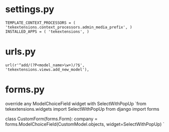settings.py
====================
`TEMPLATE_CONTEXT_PROCESSORS = (
    'tekextensions.context_processors.admin_media_prefix',
)
INSTALLED_APPS = (
    'tekextensions',
)`

urls.py
====================
`url(r'^add/(?P<model_name>\w+)/?$', 'tekextensions.views.add_new_model'),`

forms.py
====================
override any ModelChoiceField widget with SelectWithPopUp
`from tekextensions.widgets import SelectWithPopUp
from django import forms

class CustomForm(forms.Form):
    company = forms.ModelChoiceField(CustomModel.objects, widget=SelectWithPopUp)
`
